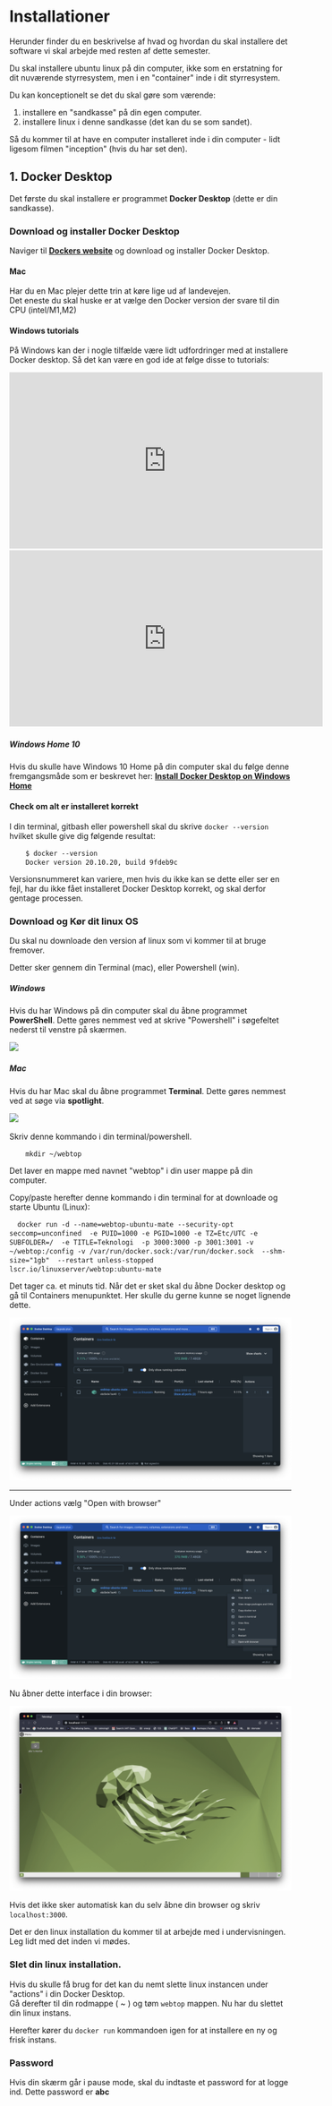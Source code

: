 <!-- JS use if these pages are used as githubpages. can be deleted if used elsewhere -->
<script src="https://code.jquery.com/jquery-3.2.1.min.js"></script>
<script src="../script.js"></script> 

# Installationer
Herunder finder du en beskrivelse af hvad og hvordan du skal installere det software vi skal arbejde med resten af dette semester.

Du skal installere ubuntu linux på din computer, ikke som en erstatning for dit nuværende styrresystem, men i en "container" inde i dit styrresystem.

Du kan konceptionelt se det du skal gøre som værende:

1. installere en "sandkasse" på din egen computer.
2. installere linux i denne sandkasse (det kan du se som sandet).

Så du kommer til at have en computer installeret inde i din computer - lidt ligesom filmen "inception" (hvis du har set den).

## 1. Docker Desktop
Det første du skal installere er programmet **Docker Desktop** (dette er din sandkasse).

### Download og installer Docker Desktop
Naviger til **[Dockers website](https://www.docker.com/)** og download og installer Docker Desktop.

#### Mac 
Har du en Mac plejer dette trin at køre lige ud af landevejen.    
Det eneste du skal huske er at vælge den Docker version der svare til din CPU (intel/M1,M2)

#### Windows tutorials
På Windows kan der i nogle tilfælde være lidt udfordringer med at installere Docker desktop.
Så det kan være en god ide at følge disse to tutorials:

<iframe width="560" height="315" src="https://www.youtube.com/embed/eId6K8d0v6o?si=3iVA1XTlNrjmBn9K" title="YouTube video player" frameborder="0" allow="accelerometer; autoplay; clipboard-write; encrypted-media; gyroscope; picture-in-picture; web-share" allowfullscreen></iframe>


<iframe width="560" height="315" src="https://www.youtube.com/embed/fnjs4W91Olc?si=DYw1qXDC060GW8T-" title="YouTube video player" frameborder="0" allow="accelerometer; autoplay; clipboard-write; encrypted-media; gyroscope; picture-in-picture; web-share" allowfullscreen></iframe>

##### Windows Home 10
Hvis du skulle have Windows 10 Home på din computer skal du følge denne fremgangsmåde som er beskrevet her:
**[Install Docker Desktop on Windows Home](https://docs.docker.com/docker-for-windows/install-windows-home/)**

#### Check om alt er installeret korrekt
I din terminal, gitbash eller powershell skal du skrive ```docker --version``` hvilket skulle give dig følgende resultat:  

````
	$ docker --version
	Docker version 20.10.20, build 9fdeb9c
````
Versionsnummeret kan variere, men hvis du ikke kan se dette eller ser en fejl, har du ikke fået installeret Docker Desktop korrekt, og skal derfor gentage processen.


### Download og Kør dit linux OS
Du skal nu downloade den version af linux som vi kommer til at bruge fremover.

Detter sker gennem din Terminal (mac), eller Powershell (win).
 
##### Windows
Hvis du har Windows på din computer skal du åbne programmet **PowerShell**. Dette gøres nemmest ved at skrive "Powershell" i søgefeltet nederst til venstre på skærmen. 

![](../img/desktop/powershell.png)

##### Mac
Hvis du har Mac skal du åbne programmet **Terminal**. Dette gøres nemmest ved at søge via **spotlight**.

![](../img/desktop/desktop_02_04.png) 

Skriv denne kommando i din terminal/powershell.

```
    mkdir ~/webtop
```
Det laver en mappe med navnet "webtop" i din user mappe på din computer.    

Copy/paste herefter denne kommando i din terminal for at downloade og starte Ubuntu (Linux):

```
  docker run -d --name=webtop-ubuntu-mate --security-opt seccomp=unconfined  -e PUID=1000 -e PGID=1000 -e TZ=Etc/UTC -e SUBFOLDER=/  -e TITLE=Teknologi  -p 3000:3000 -p 3001:3001 -v ~/webtop:/config -v /var/run/docker.sock:/var/run/docker.sock  --shm-size="1gb"  --restart unless-stopped lscr.io/linuxserver/webtop:ubuntu-mate
```
Det tager ca. et minuts tid. Når det er sket skal du åbne Docker desktop og gå til Containers menupunktet. Her skulle du gerne kunne se noget lignende dette. 

![](../img/desktop/desktop_02_01.png) 


---

Under actions vælg "Open with browser"

![](../img/desktop/desktop_02_02.png) 

Nu åbner dette interface i din browser:

![](../img/desktop/desktop_02_03.png) 

Hvis det ikke sker automatisk kan du selv åbne din browser og skriv ```localhost:3000```.     

Det er den linux installation du kommer til at arbejde med i undervisningen. Leg lidt med det inden vi mødes. 

### Slet din linux installation. 

Hvis du skulle få brug for det kan du nemt slette linux instancen under "actions" i din Docker Desktop.     
Gå derefter til din rodmappe ( ~ ) og tøm ```webtop``` mappen. Nu har du slettet din linux instans.
   
Herefter kører du ```docker run``` kommandoen igen for at installere en ny og frisk instans.

### Password
Hvis din skærm går i pause mode, skal du indtaste et password for at logge ind. Dette password er **abc**









